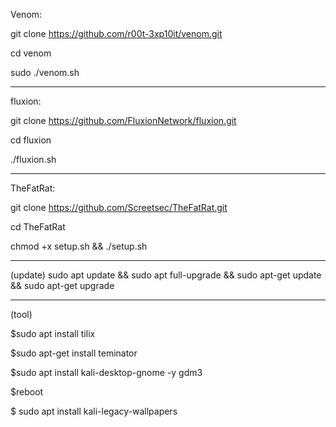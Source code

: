 Venom: 

git clone https://github.com/r00t-3xp10it/venom.git

cd venom

sudo ./venom.sh

_________________________________________________________________________
fluxion:

git clone https://github.com/FluxionNetwork/fluxion.git

cd fluxion 

./fluxion.sh
____________________________________________________________________________
TheFatRat:

git clone https://github.com/Screetsec/TheFatRat.git

cd TheFatRat

chmod +x setup.sh && ./setup.sh

_____________________________________________________________________________

(update)
sudo apt update && sudo apt full-upgrade && sudo apt-get update && sudo apt-get upgrade
_________________________________________________________________________________________


(tool)

$sudo apt install tilix

$sudo apt-get install teminator

$sudo apt install kali-desktop-gnome -y
gdm3

$reboot

$ sudo apt install kali-legacy-wallpapers


